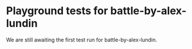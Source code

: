 # Playground tests for battle-by-alex-lundin
We are still awaiting the first test run for battle-by-alex-lundin.
